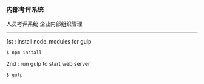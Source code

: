 ### 内部考评系统
人员考评系统    企业内部组织管理

<hr />

1st : install node_modules for gulp

```
$ npm install
```

2nd : run gulp to start web server

```
$ gulp
```

